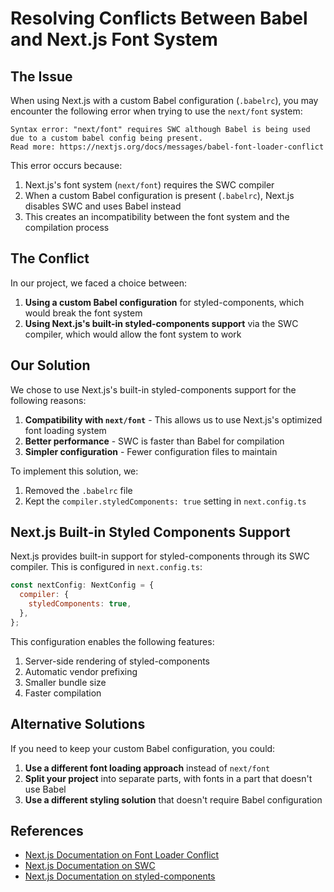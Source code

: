 # Resolving Conflicts Between Babel and Next.js Font System

## The Issue

When using Next.js with a custom Babel configuration (`.babelrc`), you may encounter the following error when trying to use the `next/font` system:

```
Syntax error: "next/font" requires SWC although Babel is being used due to a custom babel config being present.
Read more: https://nextjs.org/docs/messages/babel-font-loader-conflict
```

This error occurs because:

1. Next.js's font system (`next/font`) requires the SWC compiler
2. When a custom Babel configuration is present (`.babelrc`), Next.js disables SWC and uses Babel instead
3. This creates an incompatibility between the font system and the compilation process

## The Conflict

In our project, we faced a choice between:

1. **Using a custom Babel configuration** for styled-components, which would break the font system
2. **Using Next.js's built-in styled-components support** via the SWC compiler, which would allow the font system to work

## Our Solution

We chose to use Next.js's built-in styled-components support for the following reasons:

1. **Compatibility with `next/font`** - This allows us to use Next.js's optimized font loading system
2. **Better performance** - SWC is faster than Babel for compilation
3. **Simpler configuration** - Fewer configuration files to maintain

To implement this solution, we:

1. Removed the `.babelrc` file
2. Kept the `compiler.styledComponents: true` setting in `next.config.ts`

## Next.js Built-in Styled Components Support

Next.js provides built-in support for styled-components through its SWC compiler. This is configured in `next.config.ts`:

```javascript
const nextConfig: NextConfig = {
  compiler: {
    styledComponents: true,
  },
};
```

This configuration enables the following features:

1. Server-side rendering of styled-components
2. Automatic vendor prefixing
3. Smaller bundle size
4. Faster compilation

## Alternative Solutions

If you need to keep your custom Babel configuration, you could:

1. **Use a different font loading approach** instead of `next/font`
2. **Split your project** into separate parts, with fonts in a part that doesn't use Babel
3. **Use a different styling solution** that doesn't require Babel configuration

## References

- [Next.js Documentation on Font Loader Conflict](https://nextjs.org/docs/messages/babel-font-loader-conflict)
- [Next.js Documentation on SWC](https://nextjs.org/docs/architecture/nextjs-compiler)
- [Next.js Documentation on styled-components](https://nextjs.org/docs/app/building-your-application/styling/css-in-js) 